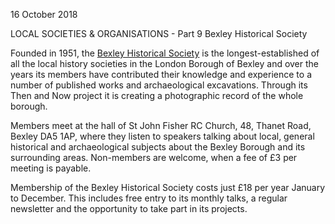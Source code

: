 16 October 2018

LOCAL SOCIETIES & ORGANISATIONS - Part 9 Bexley Historical Society

Founded in 1951, the [Bexley Historical Society](https://www.bexleyhistoricalsociety.co.uk/) is the longest-established of all the local history societies in the London Borough of Bexley and over the years its members have contributed their knowledge and experience to a number of published works and archaeological excavations. Through its Then and Now project it is creating a photographic record of the whole borough.

Members meet at the hall of St John Fisher RC Church, 48, Thanet Road, Bexley DA5 1AP, where they listen to speakers talking about local, general historical and archaeological subjects about the Bexley Borough and its surrounding areas. Non-members are welcome, when a fee of £3 per meeting is payable.

Membership of the Bexley Historical Society costs just £18 per year January to December. This includes free entry to its monthly talks, a regular newsletter and the opportunity to take part in its projects.

